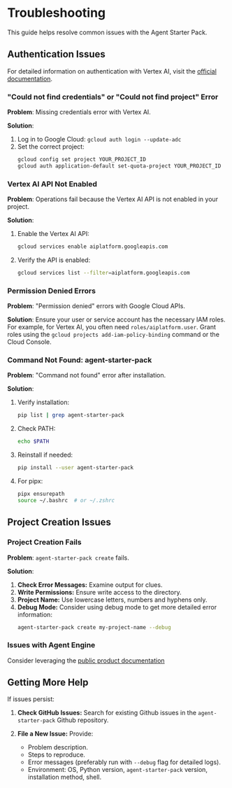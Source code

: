 # Troubleshooting

This guide helps resolve common issues with the Agent Starter Pack.

## Authentication Issues

For detailed information on authentication with Vertex AI, visit the [official documentation](https://cloud.google.com/vertex-ai/docs/authentication).

### "Could not find credentials" or "Could not find project" Error

**Problem**: Missing credentials error with Vertex AI.

**Solution**:

1.  Log in to Google Cloud: `gcloud auth login --update-adc`
2.  Set the correct project:
    ```bash
    gcloud config set project YOUR_PROJECT_ID
    gcloud auth application-default set-quota-project YOUR_PROJECT_ID
    ```

### Vertex AI API Not Enabled

**Problem**: Operations fail because the Vertex AI API is not enabled in your project.

**Solution**:

1. Enable the Vertex AI API:
   ```bash
   gcloud services enable aiplatform.googleapis.com
   ```

2. Verify the API is enabled:
   ```bash
   gcloud services list --filter=aiplatform.googleapis.com
   ```

### Permission Denied Errors
**Problem**: "Permission denied" errors with Google Cloud APIs.

**Solution**: Ensure your user or service account has the necessary IAM roles.  For example, for Vertex AI, you often need `roles/aiplatform.user`.  Grant roles using the `gcloud projects add-iam-policy-binding` command or the Cloud Console.

### Command Not Found: agent-starter-pack

**Problem**: "Command not found" error after installation.

**Solution**:

1. Verify installation:
   ```bash
   pip list | grep agent-starter-pack
   ```
2. Check PATH:
   ```bash
   echo $PATH
   ```
3. Reinstall if needed:
   ```bash
   pip install --user agent-starter-pack
   ```
4. For pipx:
   ```bash
   pipx ensurepath
   source ~/.bashrc  # or ~/.zshrc
   ```

## Project Creation Issues

### Project Creation Fails

**Problem**: `agent-starter-pack create` fails.

**Solution**:

1.  **Check Error Messages:** Examine output for clues.
2.  **Write Permissions:** Ensure write access to the directory.
3.  **Project Name:** Use lowercase letters, numbers and hyphens only.
4.  **Debug Mode:** Consider using debug mode to get more detailed error information:
    ```bash
    agent-starter-pack create my-project-name --debug
    ```

### Issues with Agent Engine

Consider leveraging the [public product documentation](https://cloud.google.com/vertex-ai/generative-ai/docs/agent-engine/troubleshooting/set-up)

## Getting More Help

If issues persist:

1.  **Check GitHub Issues:** Search for existing Github issues in the `agent-starter-pack` Github repository.
2.  **File a New Issue:** Provide:

    *   Problem description.
    *   Steps to reproduce.
    *   Error messages (preferably run with `--debug` flag for detailed logs).
    *   Environment: OS, Python version, `agent-starter-pack` version, installation method, shell.
